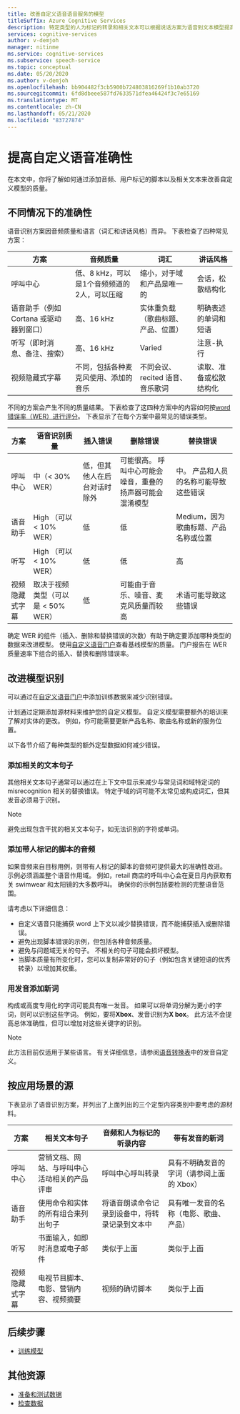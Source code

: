```yaml
---
title: 改善自定义语音语音服务的模型
titleSuffix: Azure Cognitive Services
description: 特定类型的人为标记的转录和相关文本可以根据说话方案为语音到文本模型提高识别准确性。
services: cognitive-services
author: v-demjoh
manager: nitinme
ms.service: cognitive-services
ms.subservice: speech-service
ms.topic: conceptual
ms.date: 05/20/2020
ms.author: v-demjoh
ms.openlocfilehash: bb904482f3cb5900b724803816269f1b10ab3720
ms.sourcegitcommit: 6fd8dbeee587fd7633571dfea46424f3c7e65169
ms.translationtype: MT
ms.contentlocale: zh-CN
ms.lasthandoff: 05/21/2020
ms.locfileid: "83727874"
---
```

# <a name="improve-custom-speech-accuracy"></a>提高自定义语音准确性

在本文中，你将了解如何通过添加音频、用户标记的脚本以及相关文本来改善自定义模型的质量。

## <a name="accuracy-in-different-scenarios"></a>不同情况下的准确性

语音识别方案因音频质量和语言（词汇和讲话风格）而异。 下表检查了四种常见方案：

| 方案 | 音频质量 | 词汇 | 讲话风格 |
|----------|---------------|------------|----------------|
| 呼叫中心 | 低、8 kHz，可以是1个音频频道的2人，可以压缩 | 缩小，对于域和产品是唯一的 | 会话，松散结构化 |
| 语音助手（例如 Cortana 或驱动器到窗口） | 高、16 kHz | 实体重负载（歌曲标题、产品、位置） | 明确表述的单词和短语 |
| 听写（即时消息、备注、搜索） | 高、16 kHz | Varied | 注意-执行 |
| 视频隐藏式字幕 | 不同，包括各种麦克风使用、添加的音乐 | 不同会议、recited 语音、音乐歌词 | 读取、准备或松散结构化 |

不同的方案会产生不同的质量结果。 下表检查了这四种方案中的内容如何按[word 错误率（WER）进行评分](how-to-custom-speech-evaluate-data.md)。 下表显示了在每个方案中最常见的错误类型。

| 方案 | 语音识别质量 | 插入错误 | 删除错误 | 替换错误 |
|----------|----------------------------|------------------|-----------------|---------------------|
| 呼叫中心 | 中（< 30% WER） | 低，但其他人在后台对话时除外 | 可能很高。 呼叫中心可能会噪音，重叠的扬声器可能会混淆模型 | 中。 产品和人员的名称可能导致这些错误 |
| 语音助手 | High （可以 < 10% WER） | 低 | 低 | Medium，因为歌曲标题、产品名称或位置 |
| 听写 | High （可以 < 10% WER） | 低 | 低 | 高 |
| 视频隐藏式字幕 | 取决于视频类型（可以是 < 50% WER） | 低 | 可能由于音乐、噪音、麦克风质量而较高 | 术语可能导致这些错误 |

确定 WER 的组件（插入、删除和替换错误的次数）有助于确定要添加哪种类型的数据来改进模型。 使用[自定义语音门户](https://speech.microsoft.com/customspeech)查看基线模型的质量。 门户报告在 WER 质量速率下组合的插入、替换和删除错误率。

## <a name="improve-model-recognition"></a>改进模型识别

可以通过在[自定义语音门户](https://speech.microsoft.com/customspeech)中添加训练数据来减少识别错误。 

计划通过定期添加源材料来维护您的自定义模型。 自定义模型需要额外的培训来了解对实体的更改。 例如，你可能需要更新产品名称、歌曲名称或新的服务位置。

以下各节介绍了每种类型的额外定型数据如何减少错误。

### <a name="add-related-text-sentences"></a>添加相关的文本句子

其他相关文本句子通常可以通过在上下文中显示来减少与常见词和域特定词的 misrecognition 相关的替换错误。 特定于域的词可能不太常见或构成词汇，但其发音必须易于识别。

> [!NOTE]
> 避免出现包含干扰的相关文本句子，如无法识别的字符或单词。

### <a name="add-audio-with-human-labeled-transcripts"></a>添加带人标记的脚本的音频

如果音频来自目标用例，则带有人标记的脚本的音频可提供最大的准确性改进。 示例必须涵盖整个语音作用域。 例如，retail 商店的呼叫中心会在夏日月内获取有关 swimwear 和太阳镜的大多数呼叫。 确保你的示例包括要检测的完整语音范围。

请考虑以下详细信息：

* 自定义语音只能捕获 word 上下文以减少替换错误，而不能捕获插入或删除错误。
* 避免出现脚本错误的示例，但包括各种音频质量。
* 避免与问题域无关的句子。 不相关的句子可能会损坏模型。
* 当脚本质量有所变化时，您可以复制非常好的句子（例如包含关键短语的优秀转录）以增加其权重。

### <a name="add-new-words-with-pronunciation"></a>用发音添加新词

构成或高度专用化的字词可能具有唯一发音。 如果可以将单词分解为更小的字词，则可以识别这些字词。 例如，要将**Xbox**、发音识别为**X box**。 此方法不会提高总体准确性，但可以增加对这些关键字的识别。

> [!NOTE]
> 此方法目前仅适用于某些语言。 有关详细信息，请参阅[语音转换表](language-support.md)中的发音自定义。

## <a name="sources-by-scenario"></a>按应用场景的源

下表显示了语音识别方案，并列出了上面列出的三个定型内容类别中要考虑的源材料。

| 方案 | 相关文本句子 | 音频和人为标记的听录内容 | 带有发音的新词 |
|----------|------------------------|------------------------------|------------------------------|
| 呼叫中心             | 营销文档、网站、与呼叫中心活动相关的产品评审 | 呼叫中心呼叫转录 | 具有不明确发音的字词（请参阅上面的 Xbox） |
| 语音助手         | 使用命令和实体的所有组合来列出句子 | 将语音朗读命令记录到设备中，将转录记录到文本中 | 具有唯一发音的名称（电影、歌曲、产品） |
| 听写               | 书面输入，如即时消息或电子邮件 | 类似于上面 | 类似于上面 |
| 视频隐藏式字幕 | 电视节目脚本、电影、营销内容、视频摘要 | 视频的确切脚本 | 类似于上面 |

## <a name="next-steps"></a>后续步骤

- [训练模型](how-to-custom-speech-train-model.md)

## <a name="additional-resources"></a>其他资源

- [准备和测试数据](how-to-custom-speech-test-data.md)
- [检查数据](how-to-custom-speech-inspect-data.md)